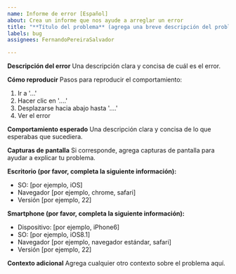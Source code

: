 ```yaml
---
name: Informe de error [Español]
about: Crea un informe que nos ayude a arreglar un error
title: "**Título del problema** (agrega una breve descripción del problema aquí)"
labels: bug
assignees: FernandoPereiraSalvador

---
```


**Descripción del error**
Una descripción clara y concisa de cuál es el error.

**Cómo reproducir**
Pasos para reproducir el comportamiento:
1. Ir a '...'
2. Hacer clic en '....'
3. Desplazarse hacia abajo hasta '....'
4. Ver el error

**Comportamiento esperado**
Una descripción clara y concisa de lo que esperabas que sucediera.

**Capturas de pantalla**
Si corresponde, agrega capturas de pantalla para ayudar a explicar tu problema.

**Escritorio (por favor, completa la siguiente información):**
 - SO: [por ejemplo, iOS]
 - Navegador [por ejemplo, chrome, safari]
 - Versión [por ejemplo, 22]

**Smartphone (por favor, completa la siguiente información):**
 - Dispositivo: [por ejemplo, iPhone6]
 - SO: [por ejemplo, iOS8.1]
 - Navegador [por ejemplo, navegador estándar, safari]
 - Versión [por ejemplo, 22]

**Contexto adicional**
Agrega cualquier otro contexto sobre el problema aquí.
